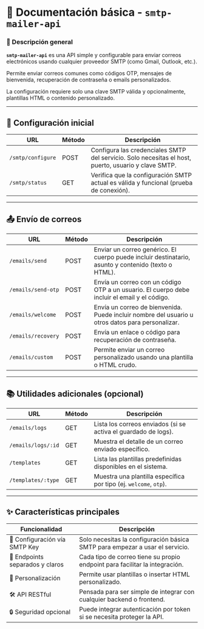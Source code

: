 # 📘 Documentación básica - `smtp-mailer-api`

### 🧩 Descripción general

**`smtp-mailer-api`** es una API simple y configurable para enviar correos electrónicos usando cualquier proveedor SMTP (como Gmail, Outlook, etc.).

Permite enviar correos comunes como códigos OTP, mensajes de bienvenida, recuperación de contraseña o emails personalizados.

La configuración requiere solo una clave SMTP válida y opcionalmente, plantillas HTML o contenido personalizado.

---

## 🔧 Configuración inicial

| URL | Método | Descripción |
| --- | --- | --- |
| `/smtp/configure` | POST | Configura las credenciales SMTP del servicio. Solo necesitas el host, puerto, usuario y clave SMTP. |
| `/smtp/status` | GET | Verifica que la configuración SMTP actual es válida y funcional (prueba de conexión). |

---

## 📤 Envío de correos

| URL | Método | Descripción |
| --- | --- | --- |
| `/emails/send` | POST | Enviar un correo genérico. El cuerpo puede incluir destinatario, asunto y contenido (texto o HTML). |
| `/emails/send-otp` | POST | Envía un correo con un código OTP a un usuario. El cuerpo debe incluir el email y el código. |
| `/emails/welcome` | POST | Envía un correo de bienvenida. Puede incluir nombre del usuario u otros datos para personalizar. |
| `/emails/recovery` | POST | Envía un enlace o código para recuperación de contraseña. |
| `/emails/custom` | POST | Permite enviar un correo personalizado usando una plantilla o HTML crudo. |

---

## 📚 Utilidades adicionales (opcional)

| URL | Método | Descripción |
| --- | --- | --- |
| `/emails/logs` | GET | Lista los correos enviados (si se activa el guardado de logs). |
| `/emails/logs/:id` | GET | Muestra el detalle de un correo enviado específico. |
| `/templates` | GET | Lista las plantillas predefinidas disponibles en el sistema. |
| `/templates/:type` | GET | Muestra una plantilla específica por tipo (ej. `welcome`, `otp`). |

---

## ✨ Características principales

| Funcionalidad | Descripción |
| --- | --- |
| 🔑 Configuración vía SMTP Key | Solo necesitas la configuración básica SMTP para empezar a usar el servicio. |
| 🧱 Endpoints separados y claros | Cada tipo de correo tiene su propio endpoint para facilitar la integración. |
| 🎨 Personalización | Permite usar plantillas o insertar HTML personalizado. |
| 🛠️ API RESTful | Pensada para ser simple de integrar con cualquier backend o frontend. |
| 🔒 Seguridad opcional | Puede integrar autenticación por token si se necesita proteger la API. |